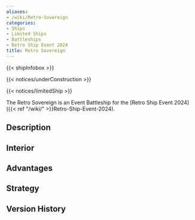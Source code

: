 ```yaml
---
aliases:
- /wiki/Retro-Sovereign
categories:
- Ships
- Limited Ships
- Battleships
- Retro Ship Event 2024
title: Retro Sovereign
---  
```


{{< shipInfobox >}}   

{{< notices/underConstruction >}}   

{{< notices/limitedShip >}} 

The Retro Sovereign is an Event Battleship for the [Retro Ship Event 2024]({{< ref "/wiki/" >}}Retro-Ship-Event-2024). 

## Description

## Interior

## Advantages

## Strategy

## Version History
